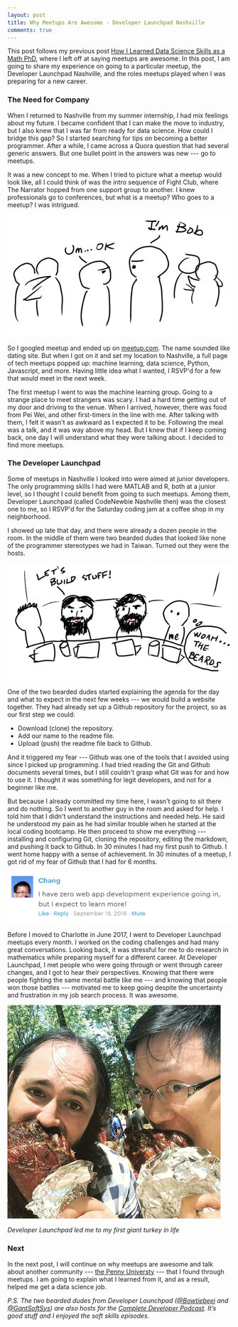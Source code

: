 ```yaml
---
layout: post
title: Why Meetups Are Awesome - Developer Launchpad Nashville
comments: true
---
```


This post follows my previous post [How I Learned Data Science Skills as a Math PhD](https://changhsinlee.github.io/learning-skills-for-data-science/), where I left off at saying meetups are awesome. In this post, I am going to share my experience on going to a particular meetup, the Developer Launchpad Nashville, and the roles meetups played when I was preparing for a new career.

### The Need for Company
When I returned to Nashville from my summer internship, I had mix feelings about my future. I became confident that I can make the move to industry, but I also knew that I was far from ready for data science. How could I bridge this gap? So I started searching for tips on becoming a better programmer. After a while, I came across a Quora question that had several generic answers. But one bullet point in the answers was new --- go to meetups.

It was a new concept to me. When I tried to picture what a meetup would look like, all I could think of was the intro sequence of Fight Club, where The Narrator hopped from one support group to another. I knew professionals go to conferences, but what is a meetup? Who goes to a meetup? I was intrigued.

![](/figure/source/2017-10-29-meetups-are-awesome-dev-launchpad/fight-club.png)

So I googled meetup and ended up on [meetup.com](meetup.com). The name sounded like dating site. But when I got on it and set my location to Nashville, a full page of tech meetups popped up: machine learning, data science, Python, Javascript, and more. Having little idea what I wanted, I RSVP'd for a few that would meet in the next week.

The first meetup I went to was the machine learning group. Going to a strange place to meet strangers was scary. I had a hard time getting out of my door and driving to the venue. When I arrived, however, there was food from Pei Wei, and other first-timers in the line with me. After talking with them, I felt it wasn't as awkward as I expected it to be. Following the meal was a talk, and it was way above my head. But I knew that if I keep coming back, one day I will understand what they were talking about. I decided to find more meetups.

### The Developer Launchpad
Some of meetups in Nashville I looked into were aimed at junior developers. The only programming skills I had were MATLAB and R, both at a junior level, so I thought I could benefit from going to such meetups. Among them, Developer Launchpad (called CodeNewbie Nashville then) was the closest one to me, so I RSVP'd for the Saturday coding jam at a coffee shop in my neighborhood.

I showed up late that day, and there were already a dozen people in the room. In the middle of them were two bearded dudes that looked like none of the programmer stereotypes we had in Taiwan. Turned out they were the hosts.

![](/figure/source/2017-10-29-meetups-are-awesome-dev-launchpad/dev-launchpad.png)

One of the two bearded dudes started explaining the agenda for the day and what to expect in the next few weeks --- we would build a website together. They had already set up a Github repository for the project, so as our first step we could:

* Download (clone) the repository.
* Add our name to the readme file.
* Upload (push) the readme file back to Github.

And it triggered my fear --- Github was one of the tools that I avoided using since I picked up programming. I had tried reading the Git and Github documents several times, but I still couldn't grasp what Git was for and how to use it. I thought it was something for legit developers, and not for a beginner like me.

But because I already committed my time here, I wasn't going to sit there and do nothing. So I went to another guy in the room and asked for help. I told him that I didn't understand the instructions and needed help. He said he understood my pain as he had similar trouble when he started at the local coding bootcamp. He then proceed to show me everything --- installing and configuring Git, cloning the repository, editing the markdown, and pushing it back to Github. In 30 minutes I had my first push to Github. I went home happy with a sense of achievement. In 30 minutes of a meetup, I got rid of my fear of Github that I had for 6 months.

![](/figure/source/2017-10-29-meetups-are-awesome-dev-launchpad/comment.png)

Before I moved to Charlotte in June 2017, I went to Developer Launchpad meetups every month. I worked on the coding challenges and had many great conversations. Looking back, it was stressful for me to do research in mathematics while preparing myself for a different career. At Developer Launchpad, I met people who were going through or went through career changes, and I got to hear their perspectives. Knowing that there were people fighting the same mental battle like me --- and knowing that people won those battles --- motivated me to keep going despite the uncertainty and frustration in my job search process. It was awesome.

![](/figure/source/2017-10-29-meetups-are-awesome-dev-launchpad/renfair.jpg)

*Developer Launchpad led me to my first giant turkey in life*


### Next

In the next post, I will continue on why meetups are awesome and talk about another community --- [the Penny Universty](http://www.pennyuniversity.org) --- that I found through meetups. I am going to explain what I learned from it, and as a result, helped me get a data science job.

*P.S. The two bearded dudes from Developer Launchpad ([@Bowtiebeej](https://twitter.com/BowtieBeej) and [@GantSoftSys](https://twitter.com/GantSoftSys)) are also hosts for the [Complete Developer Podcast](http://completedeveloperpodcast.com/). It’s good stuff and I enjoyed the soft skills episodes.*
